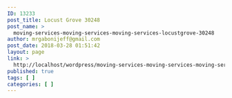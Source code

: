 ```yaml
---
ID: 13233
post_title: Locust Grove 30248
post_name: >
  moving-services-moving-services-moving-services-locustgrove-30248
author: mrgabonijeff@gmail.com
post_date: 2018-03-28 01:51:42
layout: page
link: >
  http://localhost/wordpress/moving-services-moving-services-moving-services-locustgrove-30248/
published: true
tags: [ ]
categories: [ ]
---
```

